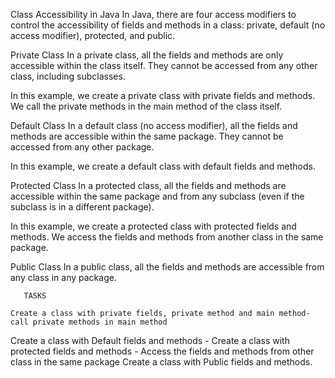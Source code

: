 
Class Accessibility in Java
In Java, there are four access modifiers to control the accessibility of fields and methods in a class: private, default (no access modifier), protected, and public.

Private Class
In a private class, all the fields and methods are only accessible within the class itself. They cannot be accessed from any other class, including subclasses.

In this example, we create a private class with private fields and methods. We call the private methods in the main method of the class itself.

Default Class
In a default class (no access modifier), all the fields and methods are accessible within the same package. They cannot be accessed from any other package.

In this example, we create a default class with default fields and methods.

Protected Class
In a protected class, all the fields and methods are accessible within the same package and from any subclass (even if the subclass is in a different package).

In this example, we create a protected class with protected fields and methods. We access the fields and methods from another class in the same package.

Public Class
In a public class, all the fields and methods are accessible from any class in any package.

       TASKS

    Create a class with private fields, private method and main method- call private methods in main method
   Create a class with Default fields and methods - 
   Create a class with protected fields and methods - Access the fields and methods from other class in the same package
   Create a class with Public fields and methods.
